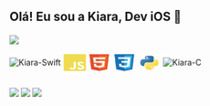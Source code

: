 ## Olá! Eu sou a Kiara, Dev iOS 

<a href="https://github.com/anaverso/github-readme-stats">
  <img height=200 align="center" src="https://github-readme-stats.vercel.app/api?username=anaverso" />
</a>

<!--
<a href="https://github.com/anaverso/convoychat">
  <img height=200 align="center" src="https://github-readme-stats.vercel.app/api/top-langs?username=anaverso&layout=compact&langs_count=8&card_width=320" />
</a>
-->

<div style="display: inline_block"><br>
  <img align="center" alt="Kiara-Swift" height="30" width="40" src="https://cdn.jsdelivr.net/gh/devicons/devicon/icons/swift/swift-original.svg">
  <img align="center" alt="Kiara-Js" height="30" width="40" src="https://raw.githubusercontent.com/devicons/devicon/master/icons/javascript/javascript-plain.svg">
  <img align="center" alt="Kiara-HTML" height="30" width="40" src="https://raw.githubusercontent.com/devicons/devicon/master/icons/html5/html5-original.svg">
  <img align="center" alt="Kiara-CSS" height="30" width="40" src="https://raw.githubusercontent.com/devicons/devicon/master/icons/css3/css3-original.svg">
  <img align="center" alt="Kiara-Python" height="30" width="40" src="https://raw.githubusercontent.com/devicons/devicon/master/icons/python/python-original.svg">
  <img align="center" alt="Kiara-C" height="30" width="40" src="https://cdn.jsdelivr.net/gh/devicons/devicon/icons/c/c-original.svg">
  
</div>
  
  ##
 
<div> 
  <a href="https://instagram.com/medeiros_kiara" target="_blank"><img src="https://img.shields.io/badge/-Instagram-%23E4405F?style=for-the-badge&logo=instagram&logoColor=white" target="_blank"></a>
  <a href = "mailto:kiaramedeiros2001@gmail.com"><img src="https://img.shields.io/badge/-Gmail-%23333?style=for-the-badge&logo=gmail&logoColor=white" target="_blank"></a>
  <a href="https://www.linkedin.com/in/medeiros-kiara" target="_blank"><img src="https://img.shields.io/badge/-LinkedIn-%230077B5?style=for-the-badge&logo=linkedin&logoColor=white" target="_blank"></a> 
  
</div>
